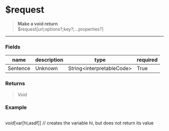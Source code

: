 # **$request**
> **Make a void return** <br/>
> $request[url;options?;key?;...properties?]
- - -

### Fields
| name | description | type | required |
|------|-------------|------|----------|
| Sentence | Unknown | String&lt;interpretableCode&gt; | True |

### Returns
> Void

### Example
> ```php
$void[$var[hi;asdf]] // creates the variable hi, but does not return its value
```